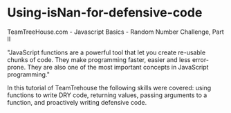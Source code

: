 # Using-isNan-for-defensive-code
TeamTreeHouse.com - Javascript Basics - Random Number Challenge, Part II

"JavaScript functions are a powerful tool that let you create re-usable chunks of code. 
They make programming faster, easier and less error-prone. 
They are also one of the most important concepts in JavaScript programming."


In this tutorial of TeamTrehouse the following skills were covered: using functions to write DRY code, returning values, 
passing arguments to a function, and proactively writing defensive code.
